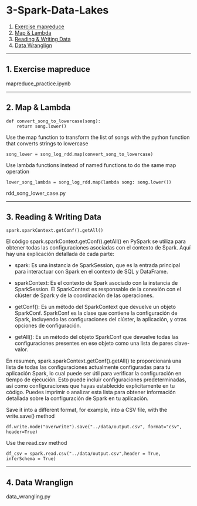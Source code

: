 # 3-Spark-Data-Lakes
1. [Exercise mapreduce](#schema1)
2. [Map & Lambda](#schema2)
3. [Reading & Writing Data](#schema3)
4. [Data Wranglign](#schema4)

<hr>
<a name='schema1'></a>

## 1. Exercise mapreduce
mapreduce_practice.ipynb

<hr>
<a name='schema2'></a>

## 2. Map & Lambda
```
def convert_song_to_lowercase(song):
    return song.lower()
``` 

Use the map function to transform the list of songs with the python function that converts strings to lowercase
```
song_lower = song_log_rdd.map(convert_song_to_lowercase)
```
Use lambda functions instead of named functions to do the same map operation
```
lower_song_lambda = song_log_rdd.map(lambda song: song.lower())
```
rdd_song_lower_case.py

<hr>
<a name='schema3'></a>

## 3. Reading & Writing Data

```
spark.sparkContext.getConf().getAll()
```

El código spark.sparkContext.getConf().getAll() en PySpark se utiliza para obtener todas las configuraciones asociadas 
con el contexto de Spark. Aquí hay una explicación detallada de cada parte:

- spark: Es una instancia de SparkSession, que es la entrada principal para interactuar con Spark en el contexto de SQL 
y DataFrame.

- sparkContext: Es el contexto de Spark asociado con la instancia de SparkSession. El SparkContext es responsable de 
la conexión con el clúster de Spark y de la coordinación de las operaciones.

- getConf(): Es un método del SparkContext que devuelve un objeto SparkConf. SparkConf es la clase que contiene 
la configuración de Spark, incluyendo las configuraciones del clúster, la aplicación, y otras opciones de configuración.

- getAll(): Es un método del objeto SparkConf que devuelve todas las configuraciones presentes en ese objeto 
como una lista de pares clave-valor.

En resumen, spark.sparkContext.getConf().getAll() te proporcionará una lista de todas las configuraciones actualmente 
configuradas para tu aplicación Spark, lo cual puede ser útil para verificar la configuración en tiempo de ejecución. 
Esto puede incluir configuraciones predeterminadas, así como configuraciones que hayas establecido explícitamente en 
tu código. Puedes imprimir o analizar esta lista para obtener información detallada sobre la configuración de Spark en 
tu aplicación.


Save it into a different format, for example, into a CSV file, with the write.save() method
```
df.write.mode("overwrite").save("../data/output.csv", format="csv", header=True)
```

Use the read.csv method
```
df_csv = spark.read.csv("../data/output.csv",header = True, inferSchema = True)
```
<hr>
<a name='schema4'></a>

## 4. Data Wranglign

data_wrangling.py
